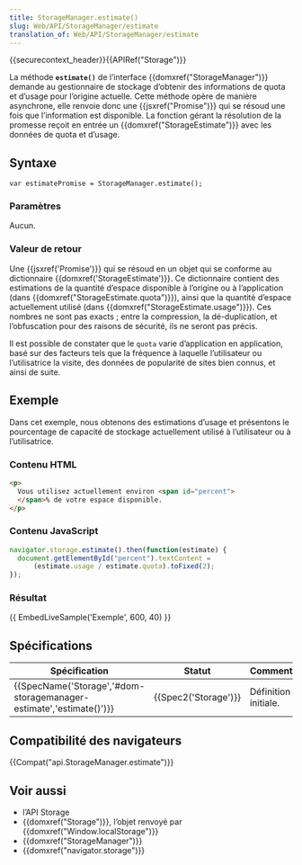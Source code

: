 ```yaml
---
title: StorageManager.estimate()
slug: Web/API/StorageManager/estimate
translation_of: Web/API/StorageManager/estimate
---
```

{{securecontext_header}}{{APIRef("Storage")}}

La méthode **`estimate()`** de l’interface {{domxref("StorageManager")}} demande au gestionnaire de stockage d’obtenir des informations de quota et d’usage pour l’origine actuelle. Cette méthode opère de manière asynchrone, elle renvoie donc une {{jsxref("Promise")}} qui se résoud une fois que l’information est disponible. La fonction gérant la résolution de la promesse reçoit en entrée un {{domxref("StorageEstimate")}} avec les données de quota et d’usage.

## Syntaxe

    var estimatePromise = StorageManager.estimate();

### Paramètres

Aucun.

### Valeur de retour

Une {{jsxref('Promise')}} qui se résoud en un objet qui se conforme au dictionnaire {{domxref('StorageEstimate')}}. Ce dictionnaire contient des estimations de la quantité d’espace disponible à l’origine ou à l’application (dans {{domxref("StorageEstimate.quota")}}), ainsi que la quantité d’espace actuellement utilisé (dans {{domxref("StorageEstimate.usage")}}). Ces nombres ne sont pas exacts&nbsp;; entre la compression, la dé-duplication, et l’obfuscation pour des raisons de sécurité, ils ne seront pas précis.

Il est possible de constater que le `quota` varie d’application en application, basé sur des facteurs tels que la fréquence à laquelle l’utilisateur ou l’utilisatrice la visite, des données de popularité de sites bien connus, et ainsi de suite.

## Exemple

Dans cet exemple, nous obtenons des estimations d’usage et présentons le pourcentage de capacité de stockage actuellement utilisé à l’utilisateur ou à l’utilisatrice.

### Contenu HTML

```html
<p>
  Vous utilisez actuellement environ <span id="percent">
  </span>% de votre espace disponible.
</p>
```

### Contenu JavaScript

```js
navigator.storage.estimate().then(function(estimate) {
  document.getElementById("percent").textContent =
      (estimate.usage / estimate.quota).toFixed(2);
});
```

### Résultat

{{ EmbedLiveSample('Exemple', 600, 40) }}

## Spécifications

| Spécification                                                                            | Statut                       | Commentaire          |
| ---------------------------------------------------------------------------------------- | ---------------------------- | -------------------- |
| {{SpecName('Storage','#dom-storagemanager-estimate','estimate()')}} | {{Spec2('Storage')}} | Définition initiale. |

## Compatibilité des navigateurs

{{Compat("api.StorageManager.estimate")}}

## Voir aussi

- l’API Storage
- {{domxref("Storage")}}, l’objet renvoyé par {{domxref("Window.localStorage")}}
- {{domxref("StorageManager")}}
- {{domxref("navigator.storage")}}
